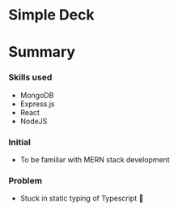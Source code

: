 # Simple Deck

# Summary

### Skills used

-  MongoDB
-  Express.js
-  React
-  NodeJS

### Initial

- To be familiar with MERN stack development

### Problem

- Stuck in static typing of Typescript :smiling_face_with_tear:
